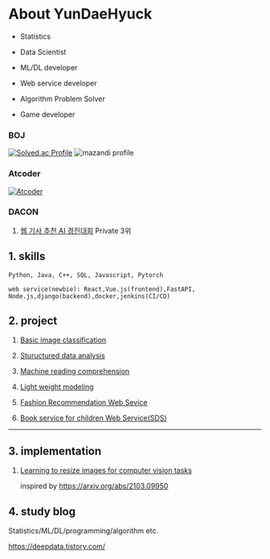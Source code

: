 # About YunDaeHyuck

- Statistics

- Data Scientist  

- ML/DL developer

- Web service developer

- Algorithm Problem Solver

- Game developer

### BOJ ###

[![Solved.ac Profile](http://mazassumnida.wtf/api/generate_badge?boj=gnzpstly2000)](https://solved.ac/gnzpstly2000)
![mazandi profile](http://mazandi.herokuapp.com/api?handle=gnzpstly2000&theme=warm)

### Atcoder ###

[![Atcoder](https://atcoder.junah.dev/v2/generate_badge?name=YunDaehyuck)](https://atcoder.jp/users/YunDaehyuck)

### DACON ###

1. [웹 기사 추천 AI 경진대회](https://dacon.io/competitions/official/236290/overview/description) Private 3위


## 1. skills

    Python, Java, C++, SQL, Javascript, Pytorch  
    
    web service(newbie): React,Vue.js(frontend),FastAPI, Node.js,django(backend),docker,jenkins(CI/CD)


## 2. project

1) [Basic image classification](https://github.com/yundaehyuck/mask_image_classification_pjt)

2) [Stuructured data analysis](https://github.com/yundaehyuck/structure_data_analysis_online_shop_buy_prediction_pjt)

3) [Machine reading comprehension](https://github.com/yundaehyuck/Machine_Reading_Comprehension_pjt)

4) [Light weight modeling](https://github.com/yundaehyuck/computer_vision_light_weight_modeling_pjt)

5) [Fashion Recommendation Web Sevice](https://github.com/yundaehyuck/Fashion-style-inference-AI-modeling)

6) [Book service for children Web Service(SDS)](https://github.com/yundaehyuck/SDS-book_service_modeling)

***

## 3. implementation

1) [Learning to resize images for computer vision tasks](https://github.com/yundaehyuck/Learning-to-resize-images-for-computer-vision-tasks)

   inspired by https://arxiv.org/abs/2103.09950


## 4. study blog

Statistics/ML/DL/programming/algorithm etc.

https://deepdata.tistory.com/


<!--
**yundaehyuck/yundaehyuck** is a ✨ _special_ ✨ repository because its `README.md` (this file) appears on your GitHub profile.

Here are some ideas to get you started:

- 🔭 I’m currently working on ...
- 🌱 I’m currently learning ...
- 👯 I’m looking to collaborate on ...
- 🤔 I’m looking for help with ...
- 💬 Ask me about ...
- 📫 How to reach me: ...
- 😄 Pronouns: ...
- ⚡ Fun fact: ...
-->
